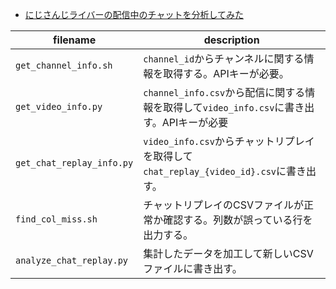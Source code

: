 - [にじさんじライバーの配信中のチャットを分析してみた](https://note.com/you0832/n/ne85768f9c817)

|        filename           |     description                                                                    |
|---------------------------|------------------------------------------------------------------------------------|
| `get_channel_info.sh`     | `channel_id`からチャンネルに関する情報を取得する。APIキーが必要。                          |
| `get_video_info.py`       | `channel_info.csv`から配信に関する情報を取得して`video_info.csv`に書き出す。APIキーが必要   |
| `get_chat_replay_info.py` | `video_info.csv`からチャットリプレイを取得して`chat_replay_{video_id}.csv`に書き出す。    |
| `find_col_miss.sh`        | チャットリプレイのCSVファイルが正常か確認する。列数が誤っている行を出力する。                  |
| `analyze_chat_replay.py`  | 集計したデータを加工して新しいCSVファイルに書き出す。                                      |
